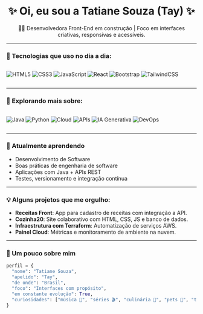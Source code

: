 <h1 align="center">✨ Oi, eu sou a Tatiane Souza (Tay) ✨</h1>
<p align="center">👩‍💻 Desenvolvedora Front-End em construção | Foco em interfaces criativas, responsivas e acessíveis.</p>

---

### 🚀 Tecnologias que uso no dia a dia:

<div style="display: flex; flex-wrap: wrap; gap: 8px">
  
![HTML5](https://img.shields.io/badge/HTML5-%23E34F26?style=for-the-badge&logo=html5&logoColor=white)
![CSS3](https://img.shields.io/badge/CSS3-%231572B6?style=for-the-badge&logo=css3&logoColor=white)
![JavaScript](https://img.shields.io/badge/JavaScript-%23F7DF1E?style=for-the-badge&logo=javascript&logoColor=black)
![React](https://img.shields.io/badge/React-%2361DAFB?style=for-the-badge&logo=react&logoColor=black)
![Bootstrap](https://img.shields.io/badge/Bootstrap-%23633EA5?style=for-the-badge&logo=bootstrap&logoColor=white)
![TailwindCSS](https://img.shields.io/badge/TailwindCSS-%2338B2AC?style=for-the-badge&logo=tailwind-css&logoColor=white)

</div>

---

### 🌱 Explorando mais sobre:

<div style="display: flex; flex-wrap: wrap; gap: 8px">

![Java](https://img.shields.io/badge/Java-%23ED8B00?style=for-the-badge&logo=openjdk&logoColor=white)
![Python](https://img.shields.io/badge/Python-%233670A0?style=for-the-badge&logo=python&logoColor=ffdd54)
![Cloud](https://img.shields.io/badge/Cloud-AWS,%20Oracle,%20Escola%20da%20Nuvem-%23735BED?style=for-the-badge&logo=amazonaws&logoColor=white)
![APIs](https://img.shields.io/badge/REST%20APIs-%23CC6699?style=for-the-badge&logo=api&logoColor=white)
![IA Generativa](https://img.shields.io/badge/IA%20Generativa-%236B21A8?style=for-the-badge&logo=openai&logoColor=white)
![DevOps](https://img.shields.io/badge/DevOps-%230A66C2?style=for-the-badge&logo=devops&logoColor=white)

</div>

---

### 🧠 Atualmente aprendendo

- Desenvolvimento de Software  
- Boas práticas de engenharia de software  
- Aplicações com Java + APIs REST  
- Testes, versionamento e integração contínua

---

### 💡 Alguns projetos que me orgulho:

- **Receitas Front**: App para cadastro de receitas com integração a API.
- **Cozinha20**: Site colaborativo com HTML, CSS, JS e banco de dados.
- **Infraestrutura com Terraform**: Automatização de serviços AWS.
- **Painel Cloud**: Métricas e monitoramento de ambiente na nuvem.

---

### 💬 Um pouco sobre mim

```python
perfil = {
  "nome": "Tatiane Souza",
  "apelido": "Tay",
  "de onde": "Brasil",
  "foco": "Interfaces com propósito",
  "em constante evolução": True,
  "curiosidades": ["música 🎵", "séries 🎬", "culinária 🍝", "pets 🐾", "tecnologia 💻"]
}